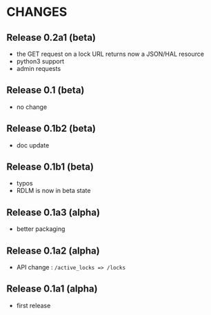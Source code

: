 # CHANGES

## Release 0.2a1 (beta)

- the GET request on a lock URL returns now a JSON/HAL resource
- python3 support
- admin requests

## Release 0.1 (beta)

- no change

## Release 0.1b2 (beta)

- doc update

## Release 0.1b1 (beta)

- typos
- RDLM is now in beta state

## Release 0.1a3 (alpha)

- better packaging

## Release 0.1a2 (alpha)

- API change : `/active_locks => /locks`

## Release 0.1a1 (alpha)

- first release
